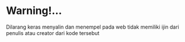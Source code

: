 # Warning!...
<p> Dilarang keras menyalin dan menempel pada web tidak memiliki ijin dari penulis atau creator dari kode tersebut</p>
